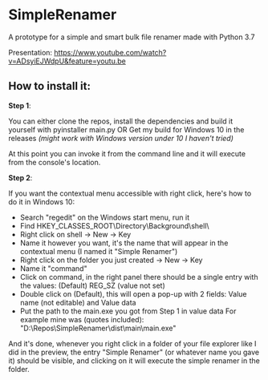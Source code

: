 # SimpleRenamer
A prototype for a simple and smart bulk file renamer made with Python 3.7

Presentation: https://www.youtube.com/watch?v=ADsyiEJWdpU&feature=youtu.be

## How to install it:
**Step 1**:

You can either clone the repos, install the dependencies and build it yourself with pyinstaller main.py
OR 
Get my build for Windows 10 in the releases *(might work with Windows version under 10 I haven't tried)*

At this point you can invoke it from the command line and it will execute from the console's location.

**Step 2**:

If you want the contextual menu accessible with right click, here's how to do it in Windows 10:

* Search "regedit" on the Windows start menu, run it
* Find HKEY_CLASSES_ROOT\Directory\Background\shell\
* Right click on shell -> New -> Key
* Name it however you want, it's the name that will appear in the contextual menu
(I named it "Simple Renamer")
* Right click on the folder you just created -> New -> Key
* Name it "command"
* Click on command, in the right panel there should be a single entry with the values: 
(Default)    REG_SZ    (value not set)
* Double click on (Default), this will open a pop-up with 2 fields:
Value name (not editable) and  Value data
* Put the path to the main.exe you got from Step 1 in value data
For example mine was (quotes included): "D:\Repos\SimpleRenamer\dist\main\main.exe"

And it's done, whenever you right click in a folder of your file explorer like I did in the preview, 
the entry "Simple Renamer" (or whatever name you gave it) should be visible, and clicking on it will execute 
the simple renamer in the folder.
